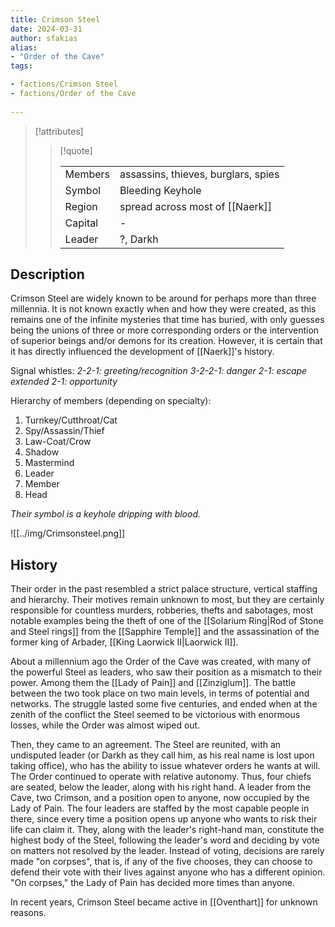 ```yaml
---
title: Crimson Steel
date: 2024-03-31
author: sfakias
alias:
- "Order of the Cave"
tags:

- factions/Crimson Steel
- factions/Order of the Cave
 
---
```

> [!attributes]
> 
> > [!quote]
> >
> > | | |
> > | --- | --- |
> > | Members | assassins, thieves, burglars, spies |
> > | Symbol | Bleeding Keyhole |
> > | Region | spread across most of [[Naerk]] |
> > | Capital | - |
> > | Leader | ?, Darkh |

## Description

Crimson Steel are widely known to be around for perhaps more than three millennia. It is not known exactly when and how they were created, as this remains one of the infinite mysteries that time has buried, with only guesses being the unions of three or more corresponding orders or the intervention of superior beings and/or demons for its creation. However, it is certain that it has directly influenced the development of [[Naerk]]'s history.

Signal whistles:
_2-2-1: greeting/recognition_
_3-2-2-1: danger_
_2-1: escape_
_extended 2-1: opportunity_

Hierarchy of members (depending on specialty):

1) Turnkey/Cutthroat/Cat
2) Spy/Assassin/Thief
3) Law-Coat/Crow
4) Shadow
5) Mastermind
6) Leader
7) Member
8) Head

_Their symbol is a keyhole dripping with blood._

![[../img/Crimsonsteel.png]]

## History

Their order in the past resembled a strict palace structure, vertical staffing and hierarchy. Their motives remain unknown to most, but they are certainly responsible for countless murders, robberies, thefts and sabotages, most notable examples being the theft of one of the [[Solarium Ring|Rod of Stone and Steel rings]] from the [[Sapphire Temple]] and the assassination of the former king of Arbader, [[King Laorwick II|Laorwick II]].

About a millennium ago the Order of the Cave was created, with many of the powerful Steel as leaders, who saw their position as a mismatch to their power. Among them the [[Lady of Pain]] and [[Zinziglum]]. The battle between the two took place on two main levels, in terms of potential and networks. The struggle lasted some five centuries, and ended when at the zenith of the conflict the Steel seemed to be victorious with enormous losses, while the Order was almost wiped out.

Then, they came to an agreement. The Steel are reunited, with an undisputed leader (or Darkh as they call him, as his real name is lost upon taking office), who has the ability to issue whatever orders he wants at will. The Order continued to operate with relative autonomy. Thus, four chiefs are seated, below the leader, along with his right hand. A leader from the Cave, two Crimson, and a position open to anyone, now occupied by the Lady of Pain. The four leaders are staffed by the most capable people in there, since every time a position opens up anyone who wants to risk their life can claim it. They, along with the leader's right-hand man, constitute the highest body of the Steel, following the leader's word and deciding by vote on matters not resolved by the leader. Instead of voting, decisions are rarely made "on corpses", that is, if any of the five chooses, they can choose to defend their vote with their lives against anyone who has a different opinion. "On corpses," the Lady of Pain has decided more times than anyone.

In recent years, Crimson Steel became active in [[Oventhart]] for unknown reasons.

